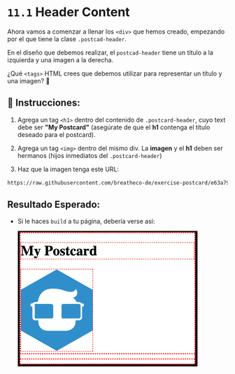 # `11.1` Header Content

Ahora vamos a comenzar a llenar los `<div>` que hemos creado, empezando por el que tiene la clase `.postcad-header`.

En el diseño que debemos realizar, el `postcad-header` tiene un título a la izquierda y una imagen a la derecha.

¿Qué `<tags>` HTML crees que debemos utilizar para representar un título y una imagen? 🤔

## 📝 Instrucciones:

1. Agrega un tag `<h1>` dentro del contenido de `.postcard-header`, cuyo text debe ser **"My Postcard"** (asegúrate de que el **h1** contenga el título deseado para el postcard).

2. Agrega un tag `<img>` dentro del mismo div. La **imagen** y el **h1** deben ser hermanos (hijos inmediatos del `.postcard-header`) 

3. Haz que la imagen tenga este URL:

```txt
https://raw.githubusercontent.com/breatheco-de/exercise-postcard/e63a7916530cc850bd92aa1c2e19191837fb5c80/.learn/assets/4geeks.png
```

## Resultado Esperado:

+ Si le haces `build` a tu página, debería verse asi:

    ![Header Content Preview](../../assets/header-content.png?raw=true)